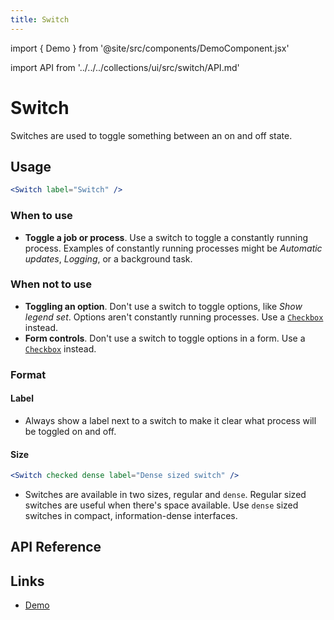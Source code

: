 ```yaml
---
title: Switch
---
```


import { Demo } from '@site/src/components/DemoComponent.jsx'

import API from '../../../collections/ui/src/switch/API.md'

# Switch

Switches are used to toggle something between an on and off state.

<Demo
    path="switch--focused-unchecked"
    height="150px"
/>

## Usage

```jsx
<Switch label="Switch" />
```

### When to use

-   **Toggle a job or process**. Use a switch to toggle a constantly running process. Examples of constantly running processes might be _Automatic updates_, _Logging_, or a background task.

### When not to use

-   **Toggling an option**. Don't use a switch to toggle options, like _Show legend set_. Options aren't constantly running processes. Use a [`Checkbox`](checkbox.md) instead.
-   **Form controls**. Don't use a switch to toggle options in a form. Use a [`Checkbox`](checkbox.md) instead.

### Format

#### Label

-   Always show a label next to a switch to make it clear what process will be toggled on and off.

#### Size

<Demo
    path="switch--checked-dense"
    height="120px"
/>

```jsx
<Switch checked dense label="Dense sized switch" />
```

-   Switches are available in two sizes, regular and `dense`. Regular sized switches are useful when there's space available. Use `dense` sized switches in compact, information-dense interfaces.

## API Reference

<API />

## Links

-   <a href="/demo/?path=/story/switch--default" target="_blank">Demo</a>
